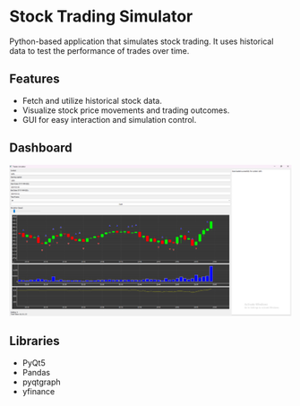 
# Stock Trading Simulator

Python-based application that simulates stock trading. It uses historical data to test the performance of trades over time.

## Features

- Fetch and utilize historical stock data.
- Visualize stock price movements and trading outcomes.
- GUI for easy interaction and simulation control.

## Dashboard
![Dashboard Preview](img/img.png)

## Libraries

- PyQt5
- Pandas
- pyqtgraph
- yfinance
